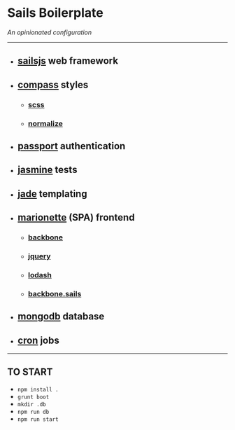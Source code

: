 # Sails Boilerplate

*An opinionated configuration*

***

* ## [sailsjs](http://sailsjs.org/#/) web framework

* ## [compass](http://compass-style.org/) styles

  * ### [scss](http://sass-lang.com/)
  
  * ### [normalize](http://necolas.github.io/normalize.css/)
  
* ## [passport](http://passportjs.org/) authentication

* ## [jasmine](http://jasmine.github.io/2.1/introduction.html) tests

* ## [jade](http://jade-lang.com/) templating

* ## [marionette](http://marionettejs.com/) (SPA) frontend

  * ### [backbone](http://backbonejs.org/)
  
  * ### [jquery](http://jquery.com/)
  
  * ### [lodash](https://lodash.com/)
  
  * ### [backbone.sails](https://github.com/oscarhaggerty/Backbone.Sails)

* ## [mongodb](http://www.mongodb.org/) database

* ## [cron](https://www.npmjs.org/package/cron) jobs

***

## TO START


* `npm install .`
* `grunt boot`
* `mkdir .db`
* `npm run db`
* `npm run start`